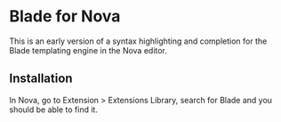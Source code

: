 # Blade for Nova

This is an early version of a syntax highlighting and completion for the Blade templating engine in the Nova editor.

## Installation

In Nova, go to Extension > Extensions Library, search for Blade and you should be able to find it.
